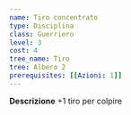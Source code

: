 ```yaml
---
name: Tiro concentrato
type: Disciplina
class: Guerriero
level: 3
cost: 4
tree_name: Tiro
tree: Albero 2
prerequisites: [[Azioni: 1]]
---
```


**Descrizione**
+1 tiro per colpire